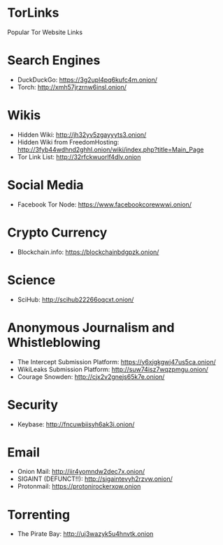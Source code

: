 # TorLinks
Popular Tor Website Links

# Search Engines
* DuckDuckGo: https://3g2upl4pq6kufc4m.onion/
* Torch: http://xmh57jrzrnw6insl.onion/

# Wikis
* Hidden Wiki: http://jh32yv5zgayyyts3.onion/
* Hidden Wiki from FreedomHosting: http://3fyb44wdhnd2ghhl.onion/wiki/index.php?title=Main_Page
* Tor Link List: http://32rfckwuorlf4dlv.onion

# Social Media
* Facebook Tor Node: https://www.facebookcorewwwi.onion/

# Crypto Currency
* Blockchain.info: https://blockchainbdgpzk.onion/

# Science
* SciHub: http://scihub22266oqcxt.onion/

# Anonymous Journalism and Whistleblowing
* The Intercept Submission Platform: https://y6xjgkgwj47us5ca.onion/
* WikiLeaks Submission Platform: http://suw74isz7wqzpmgu.onion/
* Courage Snowden: http://cjx2v2gnejs65k7e.onion/

# Security
* Keybase: http://fncuwbiisyh6ak3i.onion/

# Email
* Onion Mail: http://iir4yomndw2dec7x.onion/
* SIGAINT (DEFUNCT!!): http://sigaintevyh2rzvw.onion/
* Protonmail: https://protonirockerxow.onion

# Torrenting
* The Pirate Bay: http://uj3wazyk5u4hnvtk.onion
